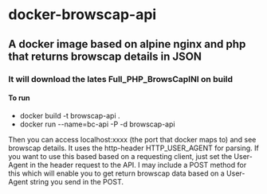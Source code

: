 # docker-browscap-api

## A docker image based on alpine nginx and php that returns browscap details in JSON

### It will download the lates Full_PHP_BrowsCapINI on build

#### To run
* docker build -t browscap-api .
* docker run --name=bc-api -P -d browscap-api

Then you can access localhost:xxxx (the port that docker maps to) and see browscap details.
It uses the http-header HTTP_USER_AGENT for parsing.
If you want to use this based based on a requesting client, just set the User-Agent in the header request to the API.
I may include a POST method for this which will enable you to get return browscap data based on a User-Agent string you send in the POST.
